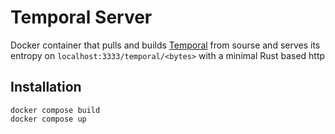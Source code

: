 # Temporal Server

Docker container that pulls and builds [Temporal](https://github.com/TheRandonauts/temporal) from sourse and serves its entropy on `localhost:3333/temporal/<bytes>` with a minimal Rust based http

## Installation

```
docker compose build
docker compose up
```
